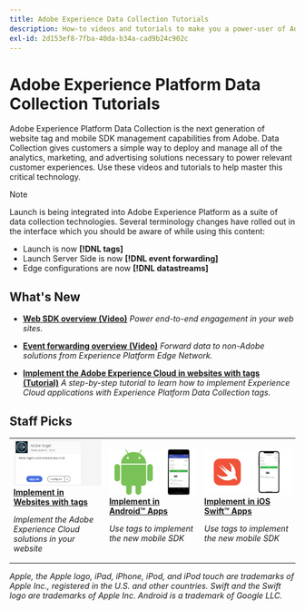 ```yaml
---
title: Adobe Experience Data Collection Tutorials 
description: How-to videos and tutorials to make you a power-user of Adobe Experience Platform Data Collection
exl-id: 2d153ef8-7fba-40da-b34a-cad9b24c902c
---
```

# Adobe Experience Platform Data Collection Tutorials

Adobe Experience Platform Data Collection is the next generation of website tag and mobile SDK management capabilities from Adobe. Data Collection gives customers a simple way to deploy and manage all of the analytics, marketing, and advertising solutions necessary to power relevant customer experiences. Use these videos and tutorials to help master this critical technology.

>[!NOTE]
>
>Launch is being integrated into Adobe Experience Platform as a suite of data collection technologies. Several terminology changes have rolled out in the interface which you should be aware of while using this content:
>
> * Launch is now **[!DNL tags]** 
> * Launch Server Side is now **[!DNL event forwarding]** 
> * Edge configurations are now **[!DNL datastreams]**

## What's New

* **[Web SDK overview (Video)](web-sdk/overview.md)**
    *Power end-to-end engagement in your web sites.*

* **[Event forwarding overview (Video)](event-forwarding/overview.md)**
    *Forward data to non-Adobe solutions from Experience Platform Edge Network.*

* **[Implement the Adobe Experience Cloud in websites with tags (Tutorial)](https://experienceleague.adobe.com/docs/launch-learn/implement-in-websites-with-launch/index.html)**
    *A step-by-step tutorial to learn how to implement Experience Cloud applications with Experience Platform Data Collection tags.*

## Staff Picks

<table>
<tr>
  <td>
    <a href="https://experienceleague.adobe.com/docs/launch-learn/implement-in-websites-with-launch/index.html">
      <img alt="Implement in Websites with tags" src="assets/launch_referencearchitectureguides.png" />
    </a>
    <div>
      <a href="https://experienceleague.adobe.com/docs/launch-learn/implement-in-websites-with-launch/index.html">
    <strong>Implement in Websites with tags</strong>
    </a>
    </div>
    <p>
    <em>Implement the Adobe Experience Cloud solutions in your website</em>
    <p>
  </td>
  <td>
    <a href="https://experienceleague.adobe.com/docs/launch-learn/implement-in-mobile-android-apps-with-launch/index.html">
      <img alt="Implement in Android apps with tags" src="assets/thumb_android.png" />
    </a>
    <div>
      <a href="https://experienceleague.adobe.com/docs/launch-learn/implement-in-mobile-android-apps-with-launch/index.html">
    <strong>Implement in Android&trade; Apps</strong>
    </a>
    </div>
    <p>
    <em>Use tags to implement the new mobile SDK</em>
    <p>
  </td>
  <td>
    <a href="https://experienceleague.adobe.com/docs/launch-learn/implement-in-mobile-ios-swift-apps-with-launch/index.html">
      <img alt="Implement in iOS Swift apps with tags" src="assets/thumb_swift.png" />
    </a>
    <div>
      <a href="https://experienceleague.adobe.com/docs/launch-learn/implement-in-mobile-ios-swift-apps-with-launch/index.html">
    <strong>Implement in iOS Swift&trade; Apps</strong>
    </a>
    </div>
    <p>
    <em>Use tags to implement the new mobile SDK</em>
    <p>
  </td>
</tr>
</table>

*Apple, the Apple logo, iPad, iPhone, iPod, and iPod touch are trademarks of Apple Inc., registered in the U.S. and other countries. Swift and the Swift logo are trademarks of Apple Inc.
Android is a trademark of Google LLC.*
